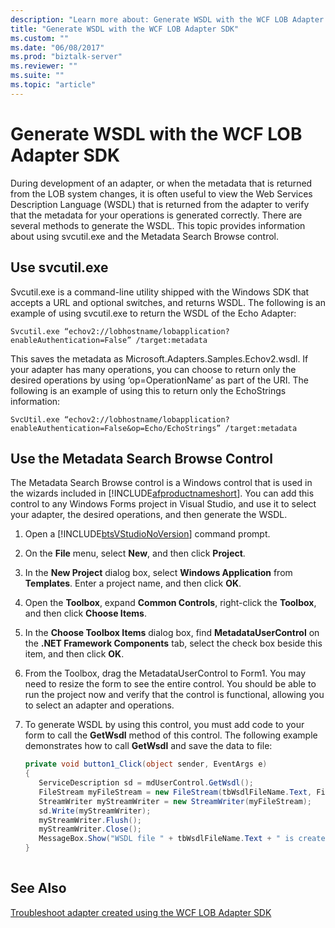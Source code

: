 ```yaml
---
description: "Learn more about: Generate WSDL with the WCF LOB Adapter SDK"
title: "Generate WSDL with the WCF LOB Adapter SDK"
ms.custom: ""
ms.date: "06/08/2017"
ms.prod: "biztalk-server"
ms.reviewer: ""
ms.suite: ""
ms.topic: "article"
---
```

# Generate WSDL with the WCF LOB Adapter SDK
During development of an adapter, or when the metadata that is returned from the LOB system changes, it is often useful to view the Web Services Description Language (WSDL) that is returned from the adapter to verify that the metadata for your operations is generated correctly. There are several methods to generate the WSDL. This topic provides information about using svcutil.exe and the Metadata Search Browse control.  

  
## Use svcutil.exe  
 Svcutil.exe is a command-line utility shipped with the Windows SDK that accepts a URL and optional switches, and returns WSDL. The following is an example of using svcutil.exe to return the WSDL of the Echo Adapter:  
  
 ```
 Svcutil.exe “echov2://lobhostname/lobapplication?enableAuthentication=False” /target:metadata
 ```
  
 This saves the metadata as Microsoft.Adapters.Samples.Echov2.wsdl. If your adapter has many operations, you can choose to return only the desired operations by using ‘op=OperationName’ as part of the URI. The following is an example of using this to return only the EchoStrings information:  
  
```  
SvcUtil.exe “echov2://lobhostname/lobapplication?enableAuthentication=False&op=Echo/EchoStrings” /target:metadata  
```  
  
## Use the Metadata Search Browse Control  
 The Metadata Search Browse control is a Windows control that is used in the wizards included in [!INCLUDE[afproductnameshort](../../includes/afproductnameshort-md.md)]. You can add this control to any Windows Forms project in Visual Studio, and use it to select your adapter, the desired operations, and then generate the WSDL.  
  
1. Open a [!INCLUDE[btsVStudioNoVersion](../../includes/btsvstudionoversion-md.md)] command prompt.  
  
2. On the **File** menu, select **New**, and then click **Project**.  
  
3. In the **New Project** dialog box, select **Windows Application** from **Templates**. Enter a project name, and then click **OK**.  
  
4. Open the **Toolbox**, expand **Common Controls**, right-click the **Toolbox**, and then click **Choose Items**.  
  
5. In the **Choose Toolbox Items** dialog box, find **MetadataUserControl** on the **.NET Framework Components** tab, select the check box beside this item, and then click **OK**.  
  
6. From the Toolbox, drag the MetadataUserControl to Form1. You may need to resize the form to see the entire control. You should be able to run the project now and verify that the control is functional, allowing you to select an adapter and operations.  
  
7. To generate WSDL by using this control, you must add code to your form to call the **GetWsdl** method of this control. The following example demonstrates how to call **GetWsdl** and save the data to file:  
  
   ```csharp  
   private void button1_Click(object sender, EventArgs e)  
   {  
      ServiceDescription sd = mdUserControl.GetWsdl();  
      FileStream myFileStream = new FileStream(tbWsdlFileName.Text, FileMode.OpenOrCreate, FileAccess.Write);  
      StreamWriter myStreamWriter = new StreamWriter(myFileStream);  
      sd.Write(myStreamWriter);  
      myStreamWriter.Flush();  
      myStreamWriter.Close();  
      MessageBox.Show("WSDL file " + tbWsdlFileName.Text + " is created.");  
   }  
  
   ```  
  
## See Also  
 [Troubleshoot adapter created using the WCF LOB Adapter SDK](../../adapters-and-accelerators/wcf-lob-adapter-sdk/troubleshoot-adapter-created-using-the-wcf-lob-adapter-sdk.md)
